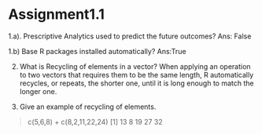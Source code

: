 # Assignment1.1
1.a).  Prescriptive Analytics used to predict the future outcomes?
Ans: False


1.b) Base R packages installed automatically?
 Ans:True
 
 
2. What is Recycling of elements in a vector?
When applying an operation to two vectors that requires them to be the same length, R automatically recycles, or repeats, the shorter one,
until it is long enough to match the longer one.



3. Give an example of recycling of elements.
> c(5,6,8) + c(8,2,11,22,24)
[1]  13 8 19 27 32
